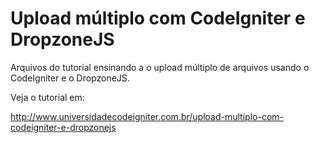 # Upload múltiplo com CodeIgniter e DropzoneJS

Arquivos do tutorial ensinando a o upload múltiplo de arquivos usando o CodeIgniter e o DropzoneJS.

Veja o tutorial em:

http://www.universidadecodeigniter.com.br/upload-multiplo-com-codeigniter-e-dropzonejs
